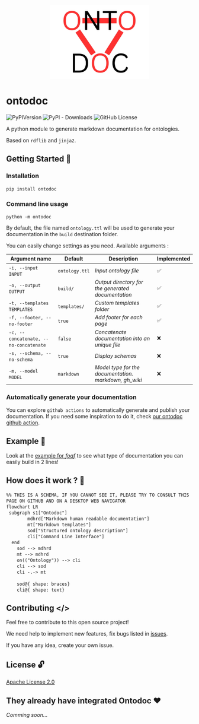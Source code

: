 <p align="center">
<img src='https://raw.githubusercontent.com/StephaneBranly/ontodoc/bb6b704b03c3e470189ebedd3ec0c102dbe4177f/src/logo.png' height='200' alt='ontodoc logo' />
</p>

# ontodoc

![PyPIVersion](https://img.shields.io/pypi/v/ontodoc) ![PyPI - Downloads](https://img.shields.io/pypi/dm/ontodoc) ![GitHub License](https://img.shields.io/github/license/StephaneBranly/ontodoc)

A python module to generate markdown documentation for ontologies.

Based on `rdflib` and `jinja2`.

## Getting Started 🚀

### Installation

```shell
pip install ontodoc
```

### Command line usage

```shell
python -m ontodoc
```

By default, the file named `ontology.ttl` will be used to generate your documentation in the `build` destination folder.

You can easily change settings as you need.
Available arguments :

| Argument name                         | Default        | Description                                           | Implemented |
| ------------------------------------- | -------------- | ----------------------------------------------------- | ----------- |
| `-i, --input INPUT`                   | `ontology.ttl` | _Input ontology file_                                 | ✅          |
| `-o, --output OUTPUT`                 | `build/`       | _Output directory for the generated documentation_    | ✅          |
| `-t, --templates TEMPLATES`           | `templates/`   | _Custom templates folder_                             | ✅          |
| `-f, --footer, --no-footer`           | `true`         | _Add footer for each page_                            | ✅          |
| `-c, --concatenate, --no-concatenate` | `false`        | _Concatenate documentation into an unique file_       | ❌          |
| `-s, --schema, --no-schema`           | `true`         | _Display schemas_                                     | ❌          |
| `-m, --model MODEL`                   | `markdown`     | _Model type for the documentation. markdown, gh_wiki_ | ❌          |

### Automatically generate your documentation

You can explore `github actions` to automatically generate and publish your documentation. If you need some inspiration to do it, check [our ontodoc github action](https://github.com/StephaneBranly/ontodoc/blob/main/.github/workflows/build_doc.yaml).

## Example 👀

Look at the [example for _foaf_](https://github.com/StephaneBranly/ontodoc/blob/main/example/build/homepage.md) to see what type of documentation you can easily build in 2 lines!

## How does it work ? 🔧

```mermaid
%% THIS IS A SCHEMA, IF YOU CANNOT SEE IT, PLEASE TRY TO CONSULT THIS PAGE ON GITHUB AND ON A DESKTOP WEB NAVIGATOR
flowchart LR
 subgraph s1["Ontodoc"]
        mdhrd["Markdown human readable documentation"]
        mt["Markdown templates"]
        sod["Structured ontology description"]
        cli["Command Line Interface"]
  end
    sod --> mdhrd
    mt --> mdhrd
    on(("Ontology")) --> cli
    cli --> sod
    cli -.-> mt

    sod@{ shape: braces}
    cli@{ shape: text}
```

## Contributing </>

Feel free to contribute to this open source project!

We need help to implement new features, fix bugs listed in [issues](https://github.com/StephaneBranly/ontodoc/issues).

If you have any idea, create your own issue.

## License 🔓

[Apache License 2.0](https://github.com/StephaneBranly/ontodoc/blob/main/LICENCE.txt)

## They already have integrated Ontodoc ♥️

_Comming soon..._
